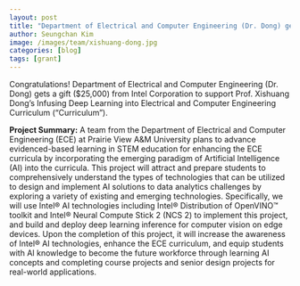 ```yaml
---
layout: post
title: "Department of Electrical and Computer Engineering (Dr. Dong) gets a gift ($25,000) from Intel Corporation for Curriculum Development"
author: Seungchan Kim
image: /images/team/xishuang-dong.jpg
categories: [blog]
tags: [grant]
---
```


Congratulations! Department of Electrical and Computer Engineering (Dr. Dong) gets a gift ($25,000) from Intel Corporation to support Prof. Xishuang Dong’s Infusing Deep Learning into Electrical and Computer Engineering Curriculum (“Curriculum”). 

**Project Summary:** A team from the Department of Electrical and Computer Engineering (ECE) at Prairie View A&M University plans to advance evidenced-based learning in STEM education for enhancing the ECE curricula by incorporating the emerging paradigm of Artificial Intelligence (AI) into the curricula. This project will attract and prepare students to comprehensively understand the types of technologies that can be utilized to design and implement AI solutions to data analytics challenges by exploring a variety of existing and emerging technologies. Specifically, we will use Intel&reg; AI technologies including Intel&reg; Distribution of OpenVINO&trade; toolkit and Intel&reg; Neural Compute Stick 2 (NCS 2) to implement this project, and build and deploy deep learning inference for computer vision on edge devices. Upon the completion of this project, it will increase the awareness of Intel&reg; AI technologies, enhance the ECE curriculum, and equip students with AI knowledge to become the future workforce through learning AI concepts and completing course projects and senior design projects for real-world applications. 
